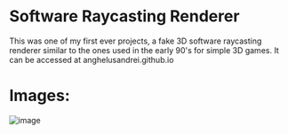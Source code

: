 # Software Raycasting Renderer
This was one of my first ever projects, a fake 3D software raycasting renderer similar to the ones used in the early 90's for simple 3D games.
It can be accessed at anghelusandrei.github.io

# Images:
![image](https://github.com/user-attachments/assets/f0084d76-16d7-40ec-9850-e05e2873ae0e)
